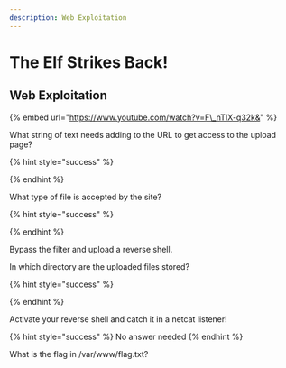 ```yaml
---
description: Web Exploitation
---
```


# The Elf Strikes Back!

## Web Exploitation

{% embed url="https://www.youtube.com/watch?v=F\_nTIX-q32k&" %}

What string of text needs adding to the URL to get access to the upload page?

{% hint style="success" %}

{% endhint %}

What type of file is accepted by the site?

{% hint style="success" %}

{% endhint %}

Bypass the filter and upload a reverse shell.

In which directory are the uploaded files stored?

{% hint style="success" %}

{% endhint %}

Activate your reverse shell and catch it in a netcat listener!

{% hint style="success" %}
No answer needed
{% endhint %}

What is the flag in /var/www/flag.txt?





